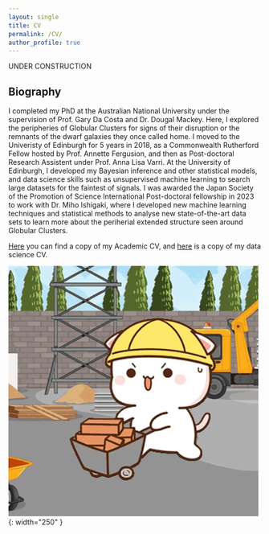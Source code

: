 ```yaml
---
layout: single
title: CV
permalink: /CV/
author_profile: true
---
```

UNDER CONSTRUCTION

## Biography
I completed my PhD at the Australian National University under the supervision of Prof. Gary Da Costa and Dr. Dougal Mackey. Here, I explored the peripheries of Globular Clusters for signs of their disruption or the remnants of the dwarf galaxies they once called home. I moved to the Univeristy of Edinburgh for 5 years in 2018,  as a Commonwealth Rutherford Fellow hosted by Prof. Annette Fergusion, and then as Post-doctoral Research Assistent under Prof. Anna Lisa Varri. At the University of Edinburgh, I developed my Bayesian inference and other statistical models, and data science skills such as unsupervised machine learning to search large datasets for the faintest of signals. I was awarded the Japan Society of the Promotion of Science International Post-doctoral fellowship in 2023 to work with Dr. Miho Ishigaki, where I developed new machine learning techniques and statistical methods to analyse new state-of-the-art data sets to learn more about the periherial extended structure seen around Globular Clusters.

[Here]([Here](https://raw.githubusercontent.com/PeteKuzma/PeteKuzma.github.io/main/assets/CV_PKUZMA_ACA_Mar_2025.pdf)
) you can find a copy of my Academic CV, and [here](https://github.com/PeteKuzma/PeteKuzma.github.io/assets/CV_PKUZMA_APR_2025.pdf) is a copy of my data science CV.

![Distant structures expected based on accretion event orbits](/assets/images/peach-cat-construction-worker.gif){: width="250" }
